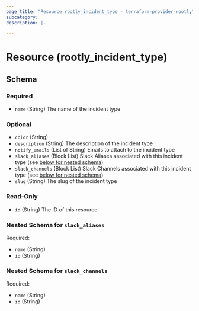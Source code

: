 ```yaml
---
page_title: "Resource rootly_incident_type - terraform-provider-rootly"
subcategory:
description: |-
    
---
```


# Resource (rootly_incident_type)





<!-- schema generated by tfplugindocs -->
## Schema

### Required

- `name` (String) The name of the incident type

### Optional

- `color` (String)
- `description` (String) The description of the incident type
- `notify_emails` (List of String) Emails to attach to the incident type
- `slack_aliases` (Block List) Slack Aliases associated with this incident type (see [below for nested schema](#nestedblock--slack_aliases))
- `slack_channels` (Block List) Slack Channels associated with this incident type (see [below for nested schema](#nestedblock--slack_channels))
- `slug` (String) The slug of the incident type

### Read-Only

- `id` (String) The ID of this resource.

<a id="nestedblock--slack_aliases"></a>
### Nested Schema for `slack_aliases`

Required:

- `name` (String)
- `id` (String)


<a id="nestedblock--slack_channels"></a>
### Nested Schema for `slack_channels`

Required:

- `name` (String)
- `id` (String)

